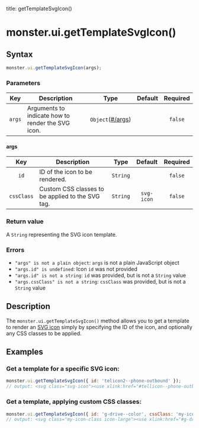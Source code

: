 title: getTemplateSvgIcon()

# monster.ui.getTemplateSvgIcon()

## Syntax
```javascript
monster.ui.getTemplateSvgIcon(args);
```

### Parameters
Key | Description | Type | Default | Required
:-: | --- | :-: | :-: | :-:
`args` | Arguments to indicate how to render the SVG icon. | `Object`([#/args](#args)) | | `false`

#### args
Key | Description | Type | Default | Required
:-: | --- | :-: | :-: | :-:
`id` | ID of the icon to be rendered. | `String` | | `false`
`cssClass` | Custom CSS classes to be applied to the SVG tag. | `String` | `svg-icon` | `false`

### Return value
A `String` representing the SVG icon template.

### Errors
* `"args" is not a plain object`: `args` is not a plain JavaScript object
* `"args.id" is undefined`: Icon `id` was not provided
* `"args.id" is not a string`: `id` was provided, but is not a `String` value
* `"args.cssClass" is not a string`: `cssClass` was provided, but is not a `String` value

## Description

The `monster.ui.getTemplateSvgIcon()` method allows you to get a template to render an [SVG icon][svgIcons] simply by specifying the ID of the icon, and optionally any CSS classes to be applied.

## Examples
### Get a template for a specific SVG icon:
```javascript
monster.ui.getTemplateSvgIcon({ id: 'telicon2--phone-outbound' });
// output: <svg class="svg-icon"><use xlink:href="#tellicon--phone-outbound" ⁄></svg>
```
### Get a template, applying custom CSS classes:
```javascript
monster.ui.getTemplateSvgIcon({ id: 'g-drive--color', cssClass: 'my-icon-class icon-large' });
// output: <svg class="my-icon-class icon-large"><use xlink:href="#g-drive--color" ⁄></svg>
```

[svgIcons]: ../svgIcons.md
